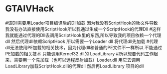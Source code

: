 # GTAIVHack
#该Dll需要用Loader项目编译后的Dll加载 因为我没有ScriptHook的lib文件导致我没有办法直接使用ScriptHook所以我通过生成一个ScriptHook的代理Dll 
#这样我就能通过代理的Dll去调用ScriptHook里的东西,所以导致我的项目依赖一个代理dll 然后代理dll依赖ScriptHook 所以需要一个Loader dll 将代理dll先加载 
#代理dll无法使用PE加载的相关技术，因为代理dll和普通的PE文件不一样所以 不能通过PE加载的相关技术 只能调用Kernel32.dll的 LoadLibrary 
#所以想要代码工作起来，需要用一个先加载（也可以远程反射加载）Loader.dll 用它去调用LoadLibrary加载ScriptHook.dll的代理dll 然后再LoadLibrary 项目的dll
